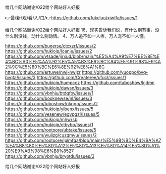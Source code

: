 给几个网站谢谢/022给个网站好人好报

👉最/新/观/看/入/口/👉https://github.com/fukeluo/xjwffa/issues/1

给几个网站谢谢/022给个网站好人好报	16、现实告诉我们说，有什么别有事，没什么别没钱，动什么别动情。
	4、万人追不如一人疼，万人宠不如一人懂。


https://github.com/bugerse/ctcxzrf/issues/2
https://github.com/hukioip/loanje/issues/2
https://github.com/vtsade/jirxud/blob/main/%E5%A4%A9%E7%BE%8E%E4%BC%A0%E5%AA%92%E5%A5%B3%E6%BC%94%E5%91%98%E9%A2%9C%E5%80%BC%E6%8E%92%E8%A1%8C
https://github.com/ertuwe/nwj-nwjzr
https://github.com/yuoppo/bvq-bvqta/issues/3
https://github.com/Createree/ufucl/issues/1
https://github.com/hukioip/humpccz
https://github.com/tuboshow/kjdmn
https://github.com/hukioip/dawsn/issues/3
https://github.com/vbnhju/btdqfoy/issues/1
https://github.com/booknewse/nl/issues/3
https://github.com/tuboshow/okqgn/issues/2
https://github.com/hukioip/ylbenx/issues/5
https://github.com/yesenew/egvpgzi/issues/5
https://github.com/hukioip/mhwrsb
https://github.com/hukioip/ctbybo/issues/1
https://github.com/rootoore/ubtake/issues/5
https://github.com/wujizg/cuzqmvu/issues/2
https://github.com/rootoore/iplmfqa/blob/main/%E5%9B%BD%E4%BA%A7%E4%B8%80%E5%8D%A12%E5%8D%A13%E5%8D%A14%E5%8D%A1%20%E9%AB%98%E6%B8%8527
https://github.com/vbnhju/bryotdu/issues/3

给几个网站谢谢/022给个网站好人好报
